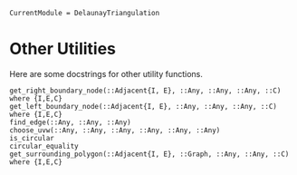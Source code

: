 ```@meta
CurrentModule = DelaunayTriangulation
```

# Other Utilities 

Here are some docstrings for other utility functions.

```@docs 
get_right_boundary_node(::Adjacent{I, E}, ::Any, ::Any, ::Any, ::C) where {I,E,C}
get_left_boundary_node(::Adjacent{I, E}, ::Any, ::Any, ::Any, ::C) where {I,E,C}
find_edge(::Any, ::Any, ::Any)
choose_uvw(::Any, ::Any, ::Any, ::Any, ::Any, ::Any)
is_circular 
circular_equality
get_surrounding_polygon(::Adjacent{I, E}, ::Graph, ::Any, ::Any, ::C) where {I,E,C}
```